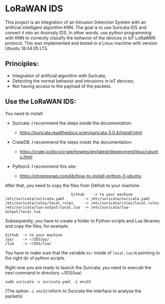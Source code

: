 # LoRaWAN IDS 

This project is an integration of an Intrusion Detection System with an artificial intelligent algorithm KNN. The goal is to use Suricata IDS and convert it into an Anomaly IDS. In other words, use python programming with KNN to correctly classify the behavior of the devices in IoT LoRaWAN protocol.
This was implemented and tested in a Linux machine with version Ubuntu 18.04.05 LTS.

## Principles:
 - Integration of artificial algorithm with Suricata;
 - Detecting the normal behavior and intrusions in IoT devices;
 - Not having access to the payload of the packets.

## Use the LoRaWAN IDS:

You need to install:
- Suricata. I recommend the steps inside the documentation: 
  - https://suricata.readthedocs.io/en/suricata-5.0.4/install.html
  
- CrateDB. I recommend the steps inside the documentation: 
  - https://crate.io/docs/crate/howtos/en/latest/deployment/linux/ubuntu.html
  
- Python3. I recommend this site:
  - https://phoenixnap.com/kb/how-to-install-python-3-ubuntu


After that, you need to copy the files from GitHub to your machine:

	                              Github 	-> to your machine
	/etc/suricata/suricata.yaml 		-> /etc/suricata/suricata.yaml
	/etc/suricata/rules/local.rules 	-> /etc/suricata/rules/local.rules
	/etc/suricata/lua-output/local.lua 	-> /etc/suricata/lua-output/local.lua

Subsequently, you have to create a folder to Python scripts and Lua libraries and copy the files, for example:

	Github 	-> to your machine
	/py/ 	-> ~/IDS/py/
	/lua 	-> ~/IDS/lua/

You have to make sure that the variable `dir` inside of `local.lua` is pointing to the right dir of python scripts.

Right now you are ready to launch the Suricata, you need to execute the next command in directory ~/IDS/lua/.

    sudo suricata -c suricata.yaml -i ens33

(The option `-i ens33` inform to Suricata the interface to analyse the packets)
